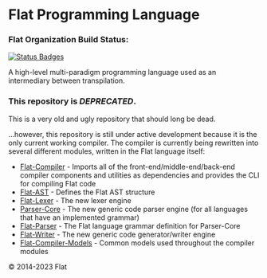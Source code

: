 Flat Programming Language
===========================

### Flat Organization Build Status:
[![Status Badges](https://flatlang.org/api/pills.svg?nocache=true)](https://flatlang.org/api/github-status)

A high-level multi-paradigm programming language used as an intermediary between transpilation.

### This repository is _DEPRECATED_.

This is a very old and ugly repository that should long be dead.

...however, this repository is still under active development because it is the only current working compiler. The compiler is currently being rewritten into several different modules, written in the Flat language itself:

* [Flat-Compiler](https://github.com/FlatLang/Flat-Compiler) - Imports all of the front-end/middle-end/back-end compiler components and utilities as dependencies and provides the CLI for compiling Flat code
* [Flat-AST](https://github.com/FlatLang/Flat-AST) - Defines the Flat AST structure
* [Flat-Lexer](https://github.com/FlatLang/Flat-Lexer) - The new lexer engine
* [Parser-Core](https://github.com/FlatLang/Parser-Core) - The new generic code parser engine (for all languages that have an implemented grammar)
* [Flat-Parser](https://github.com/FlatLang/Flat-Parser) - The Flat language grammar definition for Parser-Core
* [Flat-Writer](https://github.com/FlatLang/Flat-Writer) - The new generic code generator/writer engine
* [Flat-Compiler-Models](https://github.com/FlatLang/Flat-Compiler-Models) - Common models used throughout the compiler modules

© 2014-2023 Flat
